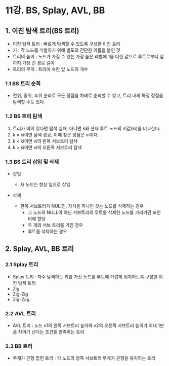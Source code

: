 # 11강. BS, Splay, AVL, BB


## 1. 이진 탐색 트리(BS 트리)
* 이진 탐색 트리 : 빠르게 탐색할 수 있도록 구성한 이진 트리
* 키 : 각 노드를 식별하기 위해 별도의 간단한 이름을 붙인 것
* 트리의 높이 : 노드가 가질 수 있는 가장 높은 레벨에 1을 더한 값으로 루트로부터 잎까지 가장 긴 경로 길이
* 트리의 무게 : 트리에 속한 잎 노드의 개수

### 1.1 BS 트리 순회
* 전위, 중위, 후위 순회로 모든 정점을 차례로 순회할 수 있고, 트리 내의 특정 정점을 탐색할 수도 있다.

### 1.2 BS 트리 탐색
1. 트리가 비어 있다면 탐색 실패, 아니면 k와 현재 루트 노드의 키값(ki)을 비교한다.
2. k = ki이면 탐색 성공, 이때 찾은 정점은 vi이다.
3. k < ki이면 vi의 왼쪽 서브트리 탐색
4. k > ki이면 vi의 오른족 서브트리 탐색

### 1.3 BS 트리 삽입 및 삭제
* 삽입
  * 새 노드는 항상 잎으로 삽입

* 삭제
  * 한쪽 서브트리가 NULl인, 자식을 하나만 갖는 노드를 삭제하는 경우
    * 그 노드의 NULL이 아닌 서브트리의 루트를 삭제한 노드를 가리키던 포인터에 할당
    * 두 개의 서브 트리를 가진 경우
    * 루트를 삭제하는 경우 

## 2. Splay, AVL, BB 트리

### 2.1 Splay 트리

* Splay 트리 : 자주 탐색하는 키를 가진 노드를 루트에 가깝게 위치하도록 구성한 이진 탐색 트리
* Zig
* Zig-Zig
* Zig-Zag

### 2.2 AVL 트리

* AVL 트리 : 노드 v1의 왼쪽 서브트리 높이와 v2의 오른쪽 서브트리 높이가 최대 1만큼 차이가 난다는 조건을 만족하는 트리

### 2.3 BB 트리
* 무게가 균형 잡힌 트리 : 각 노드의 양쪽 서브트리 무게가 균형을 유지하는 트리